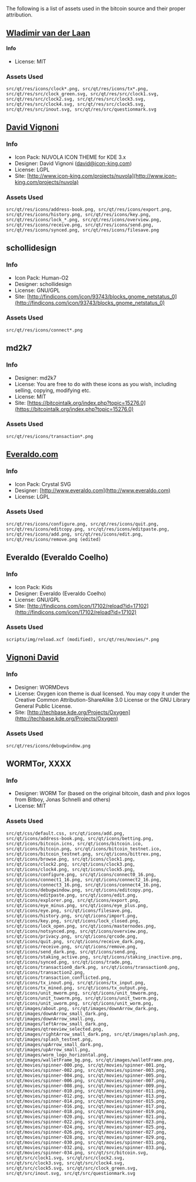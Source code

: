The following is a list of assets used in the bitcoin source and their proper attribution.

[Wladimir van der Laan](https://github.com/laanwj)
-----------------------
#### Info
* License: MIT

### Assets Used
	src/qt/res/icons/clock*.png, src/qt/res/icons/tx*.png,
	src/qt/res/src/clock_green.svg, src/qt/res/src/clock1.svg,
	src/qt/res/src/clock2.svg, src/qt/res/src/clock3.svg,
	src/qt/res/src/clock4.svg, src/qt/res/src/clock5.svg,
	src/qt/res/src/inout.svg, src/qt/res/src/questionmark.svg

[David Vignoni](http://www.icon-king.com)
-----------------------

### Info
* Icon Pack: NUVOLA ICON THEME for KDE 3.x
* Designer: David Vignoni (david@icon-king.com)
* License: LGPL
* Site: [http://www.icon-king.com/projects/nuvola](http://www.icon-king.com/projects/nuvola)

### Assets Used
	src/qt/res/icons/address-book.png, src/qt/res/icons/export.png,
	src/qt/res/icons/history.png, src/qt/res/icons/key.png,
	src/qt/res/icons/lock_*.png, src/qt/res/icons/overview.png,
	src/qt/res/icons/receive.png, src/qt/res/icons/send.png,
	src/qt/res/icons/synced.png, src/qt/res/icons/filesave.png

schollidesign
-----------------------

### Info
* Icon Pack: Human-O2
* Designer: schollidesign
* License: GNU/GPL
* Site: [http://findicons.com/icon/93743/blocks_gnome_netstatus_0](http://findicons.com/icon/93743/blocks_gnome_netstatus_0)

### Assets Used
	src/qt/res/icons/connect*.png

md2k7
-----------------------

### Info
* Designer: md2k7
* License: You are free to do with these icons as you wish, including selling, copying, modifying etc.
* License: MIT
* Site: [https://bitcointalk.org/index.php?topic=15276.0](https://bitcointalk.org/index.php?topic=15276.0)

### Assets Used
	src/qt/res/icons/transaction*.png

[Everaldo.com](http://www.everaldo.com)
-----------------------

### Info
* Icon Pack: Crystal SVG
* Designer: [http://www.everaldo.com](http://www.everaldo.com)
* License: LGPL

### Assets Used
	src/qt/res/icons/configure.png, src/qt/res/icons/quit.png,
	src/qt/res/icons/editcopy.png, src/qt/res/icons/editpaste.png,
	src/qt/res/icons/add.png, src/qt/res/icons/edit.png,
	src/qt/res/icons/remove.png (edited)

Everaldo (Everaldo Coelho)
-----------------------

### Info
* Icon Pack: Kids
* Designer: Everaldo (Everaldo Coelho)
* License: GNU/GPL 
* Site: [http://findicons.com/icon/17102/reload?id=17102](http://findicons.com/icon/17102/reload?id=17102)

### Assets Used
	scripts/img/reload.xcf (modified), src/qt/res/movies/*.png

[Vignoni David](http://techbase.kde.org/Projects/Oxygen)
-----------------------

### Info
* Designer: WORMDevs
* License: Oxygen icon theme is dual licensed. You may copy it under the Creative Common Attribution-ShareAlike 3.0 License or the GNU Library General Public License.
* Site: [http://techbase.kde.org/Projects/Oxygen](http://techbase.kde.org/Projects/Oxygen)

### Assets Used
	src/qt/res/icons/debugwindow.png

WORMTor, XXXX
-----------------------

### Info
* Designer: WORM Tor (based on the original bitcoin, dash and pivx logos from Bitboy, Jonas Schnelli and others)
* License: MIT

### Assets Used
	src/qt/css/default.css, src/qt/icons/add.png,
	src/qt/icons/address-book.png, src/qt/icons/betting.png,
	src/qt/icons/bitcoin.icns, src/qt/icons/bitcoin.ico,
	src/qt/icons/bitcoin.png, src/qt/icons/bitcoin_testnet.ico,
	src/qt/icons/bitcoin_testnet.png, src/qt/icons/bittrex.png,
	src/qt/icons/browse.png, src/qt/icons/clock1.png,
	src/qt/icons/clock2.png, src/qt/icons/clock3.png,
	src/qt/icons/clock4.png, src/qt/icons/clock5.png,
	src/qt/icons/configure.png, src/qt/icons/connect0_16.png,
	src/qt/icons/connect1_16.png, src/qt/icons/connect2_16.png,
	src/qt/icons/connect3_16.png, src/qt/icons/connect4_16.png,
	src/qt/icons/debugwindow.png, src/qt/icons/editcopy.png,
	src/qt/icons/editpaste.png, src/qt/icons/edit.png,
	src/qt/icons/explorer.png, src/qt/icons/export.png,
	src/qt/icons/eye_minus.png, src/qt/icons/eye_plus.png,
	src/qt/icons/eye.png, src/qt/icons/filesave.png,
	src/qt/icons/history.png, src/qt/icons/import.png,
	src/qt/icons/key.png, src/qt/icons/lock_closed.png,
	src/qt/icons/lock_open.png, src/qt/icons/masternodes.png,
	src/qt/icons/notsynced.png, src/qt/icons/overview.png,
	src/qt/icons/privacy.png, src/qt/icons/qrcode.png,
	src/qt/icons/quit.png, src/qt/icons/receive_dark.png,
	src/qt/icons/receive.png, src/qt/icons/remove.png,
	src/qt/icons/send_dark.png, src/qt/icons/send.png,
	src/qt/icons/staking_active.png, src/qt/icons/staking_inactive.png,
	src/qt/icons/synced.png, src/qt/icons/trade.png,
	src/qt/icons/transaction0_dark.png, src/qt/icons/transaction0.png,
	src/qt/icons/transaction2.png, src/qt/icons/transaction_conflicted.png,
	src/qt/icons/tx_inout.png, src/qt/icons/tx_input.png,
	src/qt/icons/tx_mined.png, src/qt/icons/tx_output.png,
	src/qt/icons/unit_mworm.png, src/qt/icons/unit_tmworm.png,
	src/qt/icons/unit_tuworm.png, src/qt/icons/unit_tworm.png,
	src/qt/icons/unit_uworm.png, src/qt/icons/unit_worm.png,
	src/qt/images/about.png, src/qt/images/downArrow_dark.png,
	src/qt/images/downArrow_small_dark.png, src/qt/images/downArrow_small.png,
	src/qt/images/leftArrow_small_dark.png, src/qt/images/qtreeview_selected.png,
	src/qt/images/rightArrow_small_dark.png, src/qt/images/splash.png,
	src/qt/images/splash_testnet.png, src/qt/images/upArrow_small_dark.png,
	src/qt/images/upArrow_small.png, src/qt/images/worm_logo_horizontal.png,
	src/qt/images/walletFrame_bg.png, src/qt/images/walletFrame.png,
	src/qt/movies/spinner-000.png, src/qt/movies/spinner-001.png,
	src/qt/movies/spinner-002.png, src/qt/movies/spinner-003.png,
	src/qt/movies/spinner-004.png, src/qt/movies/spinner-005.png,
	src/qt/movies/spinner-006.png, src/qt/movies/spinner-007.png,
	src/qt/movies/spinner-008.png, src/qt/movies/spinner-009.png,
	src/qt/movies/spinner-010.png, src/qt/movies/spinner-011.png,
	src/qt/movies/spinner-012.png, src/qt/movies/spinner-013.png,
	src/qt/movies/spinner-014.png, src/qt/movies/spinner-015.png,
	src/qt/movies/spinner-016.png, src/qt/movies/spinner-017.png,
	src/qt/movies/spinner-018.png, src/qt/movies/spinner-019.png,
	src/qt/movies/spinner-020.png, src/qt/movies/spinner-021.png,
	src/qt/movies/spinner-022.png, src/qt/movies/spinner-023.png,
	src/qt/movies/spinner-024.png, src/qt/movies/spinner-025.png,
	src/qt/movies/spinner-026.png, src/qt/movies/spinner-027.png,
	src/qt/movies/spinner-028.png, src/qt/movies/spinner-029.png,
	src/qt/movies/spinner-030.png, src/qt/movies/spinner-031.png,
	src/qt/movies/spinner-032.png, src/qt/movies/spinner-033.png,
	src/qt/movies/spinner-034.png, src/qt/src/bitcoin.svg,
	src/qt/src/clock1.svg, src/qt/src/clock2.svg,
	src/qt/src/clock3.svg, src/qt/src/clock4.svg,
	src/qt/src/clock5.svg, src/qt/src/clock_green.svg,
	src/qt/src/inout.svg, src/qt/src/questionmark.svg

